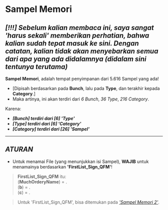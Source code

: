 # Sampel Memori

***[!!!] Sebelum kalian membaca ini, saya sangat 'harus sekali' memberikan perhatian, bahwa kalian sudah tepat masuk ke sini. Dengan catatan, kalian tidak akan menyebarkan semua dari apa yang ada didalamnya (didalam sini tentunya terutama)***
--

**Sampel Memori**, adalah tempat penyimpanan dari 5.616 Sampel yang ada!
- [Dipisah berdasarkan pada **Bunch**, lalu pada **Type**, dan terakhir kepada **Category**.]
- Maka artinya, ini akan terdiri dari *6 Bunch*, *36 Type*, *216 Category*.

Karena:
- _**[Bunch] terdiri dari [6] 'Type'**_
- _**[Type] terdiri dari [6] 'Category'**_
- _**[Category] terdiri dari [26] 'Sampel'**_
---

***ATURAN***
---
- Untuk menamai File (yang menunjukkan isi Sampel), **WAJIB** untuk menamainya berdasarkan **'FirstList_Sign_QFM'**!
> **FirstList_Sign_QFM** itu:<br>
> (**MuchOrderyName**) = .<br>
> (**b**) = .<br>
> (**c**) = .

> Untuk 'FirstList_Sign_QFM', bisa ditemukan pada [*'Sampel Memori 2'*](https://docs.google.com/spreadsheets/d/1zLfmoWbyX3uObGxpigM-m-7OviPcki7hWT1SjPG9ZI8/edit?usp=sharing).
